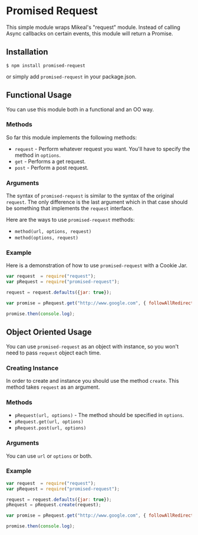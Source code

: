 Promised Request
================

This simple module wraps Mikeal's "request" module. Instead of calling Async callbacks on certain events, this module
will return a Promise.

## Installation

    $ npm install promised-request

or simply add `promised-request` in your package.json.

## Functional Usage

You can use this module both in a functional and an OO way.

### Methods

So far this module implements the following methods:

* `request` - Perform whatever request you want. You'll have to specify the method in `options`.
* `get` - Performs a get request.
* `post` - Perform a post request.

### Arguments

The syntax of `promised-request` is similar to the syntax of the original `request`. The only difference is the last
argument which in that case should be something that implements the `request` interface.

Here are the ways to use `promised-request` methods:

* `method(url, options, request)`
* `method(options, request)`

### Example

Here is a demonstration of how to use `promised-request` with a Cookie Jar.

```javascript
var request  = require("request");
var pRequest = require("promised-request");

request = request.defaults({jar: true});

var promise = pRequest.get("http://www.google.com", { followAllRedirects: true }, request);

promise.then(console.log);
```

## Object Oriented Usage

You can use `promised-request` as an object with instance, so you won't need to pass `request` object each time.

### Creating Instance

In order to create and instance you should use the method `create`. This method takes `request` as an argument.

### Methods

* `pRequest(url, options)` - The method should be specified in `options`.
* `pRequest.get(url, options)`
* `pRequest.post(url, options)`

### Arguments

You can use `url` or `options` or both.

### Example

```javascript
var request  = require("request");
var pRequest = require("promised-request");

request = request.defaults({jar: true});
pRequest = pRequest.create(request);

var promise = pRequest.get("http://www.google.com", { followAllRedirects: true });

promise.then(console.log);
```
